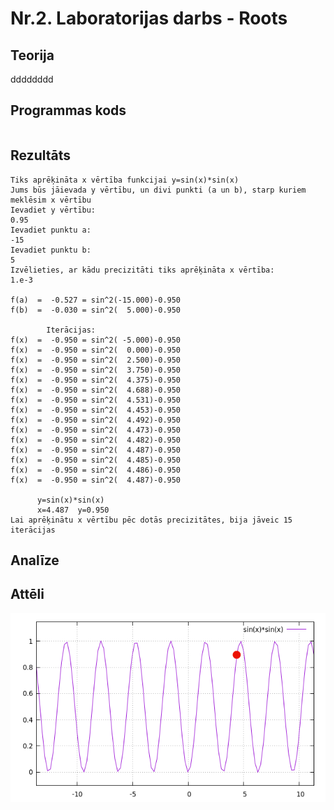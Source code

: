 # Nr.2. Laboratorijas darbs - Roots

## Teorija

dddddddd

## Programmas kods
```

```
## Rezultāts 
```
Tiks aprēķināta x vērtība funkcijai y=sin(x)*sin(x)
Jums būs jāievada y vērtību, un divi punkti (a un b), starp kuriem meklēsim x vērtību
Ievadiet y vērtību:
0.95
Ievadiet punktu a:
-15
Ievadiet punktu b:
5
Izvēlieties, ar kādu precizitāti tiks aprēķināta x vērtība:
1.e-3

f(a)  =  -0.527 = sin^2(-15.000)-0.950
f(b)  =  -0.030 = sin^2(  5.000)-0.950

		Iterācijas:
f(x)  =  -0.950 = sin^2( -5.000)-0.950
f(x)  =  -0.950 = sin^2(  0.000)-0.950
f(x)  =  -0.950 = sin^2(  2.500)-0.950
f(x)  =  -0.950 = sin^2(  3.750)-0.950
f(x)  =  -0.950 = sin^2(  4.375)-0.950
f(x)  =  -0.950 = sin^2(  4.688)-0.950
f(x)  =  -0.950 = sin^2(  4.531)-0.950
f(x)  =  -0.950 = sin^2(  4.453)-0.950
f(x)  =  -0.950 = sin^2(  4.492)-0.950
f(x)  =  -0.950 = sin^2(  4.473)-0.950
f(x)  =  -0.950 = sin^2(  4.482)-0.950
f(x)  =  -0.950 = sin^2(  4.487)-0.950
f(x)  =  -0.950 = sin^2(  4.485)-0.950
f(x)  =  -0.950 = sin^2(  4.486)-0.950
f(x)  =  -0.950 = sin^2(  4.487)-0.950

	  y=sin(x)*sin(x)
	  x=4.487  y=0.950
Lai aprēķinātu x vērtību pēc dotās precizitātes, bija jāveic 15 iterācijas

```
## Analīze

## Attēli
![SaknesPunkts](https://github.com/ErvinsLazdins/RTR105/blob/master/darbi/2ld_roots/saknes_punkts.png)
